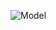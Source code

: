 ![Model](https://github.com/siva-viknesh/Wildland_Fire_Dynamics/blob/main/Scaling_Analysis/Scaling_Analysis_Param.jpeg)
